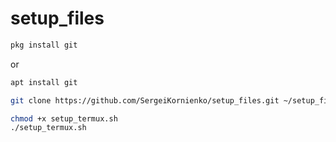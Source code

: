 # setup_files
```bash
pkg install git
```
or
```bash
apt install git
```
```bash
git clone https://github.com/SergeiKornienko/setup_files.git ~/setup_files
```

```bash
chmod +x setup_termux.sh
./setup_termux.sh
```
